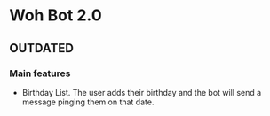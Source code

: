 # Woh Bot 2.0

## OUTDATED
### Main features
- Birthday List. The user adds their birthday and the bot will send a message pinging them on that date.
